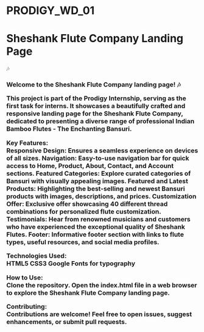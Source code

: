# PRODIGY_WD_01

<h1>Sheshank Flute Company Landing Page</h1>

🎶 <h3>Welcome to the Sheshank Flute Company landing page!</h13> 🎶

This project is part of the Prodigy Internship, serving as the first task for interns. It showcases a beautifully crafted and responsive landing page for the Sheshank Flute Company, dedicated to presenting a diverse range of professional Indian Bamboo Flutes - The Enchanting Bansuri.

<b>Key Features:</b><br />
Responsive Design: Ensures a seamless experience on devices of all sizes.
Navigation: Easy-to-use navigation bar for quick access to Home, Product, About, Contact, and Account sections.
Featured Categories: Explore curated categories of Bansuri with visually appealing images.
Featured and Latest Products: Highlighting the best-selling and newest Bansuri products with images, descriptions, and prices.
Customization Offer: Exclusive offer showcasing 40 different thread combinations for personalized flute customization.
Testimonials: Hear from renowned musicians and customers who have experienced the exceptional quality of Sheshank Flutes.
Footer: Informative footer section with links to flute types, useful resources, and social media profiles.

<b>Technologies Used:</b><br />
HTML5
CSS3
Google Fonts for typography

<b>How to Use:</b><br />
Clone the repository.
Open the index.html file in a web browser to explore the Sheshank Flute Company landing page.

<b>Contributing:</b><br />
Contributions are welcome! Feel free to open issues, suggest enhancements, or submit pull requests.
